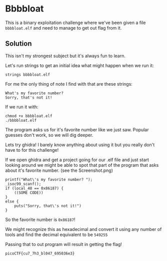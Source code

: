 # Bbbbloat

This is a binary exploitation challenge where we've been given a file ```bbbbloat.elf``` and need to manage to get out flag from it.

## Solution

This isn't my strongest subject but it's always fun to learn.

Let's run strings to get an initial idea what might happen when we run it:

```
strings bbbbloat.elf
```

For me the only thing of note I find with that are these strings:

```
What's my favorite number?
Sorry, that's not it!
```

If we run it with:

```
chmod +x bbbbloat.elf
./bbbbloat.elf
```

The program asks us for it's favorite number like we just saw. Popular guesses don't work, so we will dig deeper.

Lets try ghidra! I barely know anything about using it but you really don't have to for this challenge!

If we open ghidra and get a project going for our .elf file and just start looking around we might be able to spot that part of the program that asks about it's favorite number. (see the Screenshot.png)

```
printf("What\'s my favorite number? ");
_isoc99_scanf();
if (local_48 == 0x86187) {
    ((SOME CODE))
}
else {
    puts("Sorry, that\'s not it!")
}
```

So the favorite number is ```0x86187```! 

We might recognize this as hexadecimal and convert it using any number of tools and find the decimal equivalent to be ```549255```

Passing that to out program will result in getting the flag!

```
picoCTF{cu7_7h3_bl047_695036e3}
```







